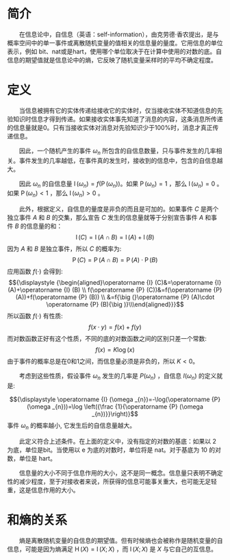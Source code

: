 # 简介
&emsp;&emsp;在信息论中，自信息（英语：self-information），由克劳德·香农提出，是与概率空间中的单一事件或离散随机变量的值相关的信息量的量度。它用信息的单位表示，例如 bit、nat或是hart，使用哪个单位取决于在计算中使用的对数的底。自信息的期望值就是信息论中的熵，它反映了随机变量采样时的平均不确定程度。

# 定义
&emsp;&emsp;当信息被拥有它的实体传递给接收它的实体时，仅当接收实体不知道信息的先验知识时信息才得到传递。如果接收实体事先知道了消息的内容，这条消息所传递的信息量就是0。只有当接收实体对消息对先验知识少于100%时，消息才真正传递信息。

&emsp;&emsp;因此，一个随机产生的事件 ${\displaystyle \omega _{n}}$ 所包含的自信息数量，只与事件发生的几率相关。事件发生的几率越低，在事件真的发生时，接收到的信息中，包含的自信息越大。

&emsp;&emsp;因此 ${\displaystyle \omega _{n}}$ 的自信息量 ${\displaystyle \operatorname {I} (\omega _{n})=f(\operatorname {P} (\omega _{n}))}$。如果 ${\displaystyle \operatorname {P} (\omega _{n})=1}$ ，那么 ${\displaystyle \operatorname {I} (\omega _{n})=0}$ 。如果 ${\displaystyle \operatorname {P} (\omega _{n})<1}$ ，那么 ${\displaystyle \operatorname {I} (\omega _{n})>0}$ 。

&emsp;&emsp;此外，根据定义，自信息的量度是非负的而且是可加的。如果事件 ${\displaystyle C}$ 是两个独立事件 ${\displaystyle A}$ 和 ${\displaystyle B}$ 的交集，那么宣告 ${\displaystyle C}$ 发生的信息量就等于分别宣告事件 ${\displaystyle A}$ 和事件 ${\displaystyle B}$ 的信息量的和：
$${\displaystyle \operatorname {I} (C)=\operatorname {I} (A\cap B)=\operatorname {I} (A)+\operatorname {I} (B)}$$
因为 ${\displaystyle A}$ 和 ${\displaystyle B}$ 是独立事件，所以 ${\displaystyle C}$ 的概率为:
$${\displaystyle \operatorname {P} (C)=\operatorname {P} (A\cap B)=\operatorname {P} (A)\cdot \operatorname {P} (B)}$$
应用函数 ${\displaystyle f(\cdot )}$ 会得到:
$${\displaystyle {\begin{aligned}\operatorname {I} (C)&=\operatorname {I} (A)+\operatorname {I} (B) \\ f(\operatorname {P} (C))&=f(\operatorname {P} (A))+f(\operatorname {P} (B)) \\ &=f{\big (}\operatorname {P} (A)\cdot \operatorname {P} (B){\big )}\\\end{aligned}}}$$
所以函数 ${\displaystyle f(\cdot )}$ 有性质:
$${\displaystyle f(x\cdot y)=f(x)+f(y)}$$
而对数函数正好有这个性质，不同的底的对数函数之间的区别只差一个常数:
$${\displaystyle f(x)=K\log(x)}$$
由于事件的概率总是在0和1之间，而信息量必须是非负的，所以 ${\displaystyle K<0}$。

&emsp;&emsp;考虑到这些性质，假设事件 ${\displaystyle \omega _{n}}$ 发生的几率是 ${\displaystyle P(\omega _{n})}$ ，自信息 ${\displaystyle I(\omega _{n})}$ 的定义就是:

$${\displaystyle \operatorname {I} (\omega _{n})=-\log(\operatorname {P} (\omega _{n}))=\log \left({\frac {1}{\operatorname {P} (\omega _{n})}}\right)}$$
事件 ${\displaystyle \omega _{n}}$ 的概率越小, 它发生后的自信息量越大。

&emsp;&emsp;此定义符合上述条件。在上面的定义中，没有指定的对数的基底：如果以 2 为底，单位是bit。当使用以 e 为底的对数时，单位将是 nat。对于基底为 10 的对数，单位是 hart。

&emsp;&emsp;信息量的大小不同于信息作用的大小，这不是同一概念。信息量只表明不确定性的减少程度，至于对接收者来说，所获得的信息可能事关重大，也可能无足轻重，这是信息作用的大小。

# 和熵的关系
&emsp;&emsp;熵是离散随机变量的自信息的期望值。但有时候熵也会被称作是随机变量的自信息，可能是因为熵满足 ${\displaystyle \operatorname {H} (X)=\operatorname {I} (X;X)}$ ，而 ${\displaystyle \operatorname {I} (X;X)}$ 是 ${\displaystyle X}$ 与它自己的互信息。
